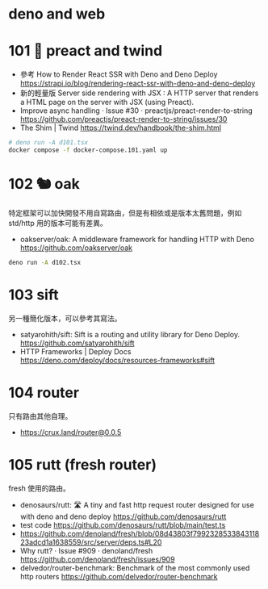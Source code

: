 # deno and web

# 101 🦕 preact and twind

- 參考 How to Render React SSR with Deno and Deno Deploy https://strapi.io/blog/rendering-react-ssr-with-deno-and-deno-deploy
- 新的輕量版 Server side rendering with JSX : A HTTP server that renders a HTML page on the server with JSX (using Preact).
- Improve async handling · Issue #30 · preactjs/preact-render-to-string https://github.com/preactjs/preact-render-to-string/issues/30
- The Shim | Twind https://twind.dev/handbook/the-shim.html

```sh
# deno run -A d101.tsx
docker compose -f docker-compose.101.yaml up
```

# 102 🐿️ oak

特定框架可以加快開發不用自寫路由，但是有相依或是版本太舊問題，例如 std/http 用的版本可能有差異。

- oakserver/oak: A middleware framework for handling HTTP with Deno https://github.com/oakserver/oak

```sh
deno run -A d102.tsx
```

# 103 sift

另一種簡化版本，可以參考其寫法。

- satyarohith/sift: Sift is a routing and utility library for Deno Deploy. https://github.com/satyarohith/sift
- HTTP Frameworks | Deploy Docs https://deno.com/deploy/docs/resources-frameworks#sift

# 104 router

只有路由其他自理。

- https://crux.land/router@0.0.5

# 105 rutt (fresh router)

fresh 使用的路由。

- denosaurs/rutt: 🛣️ A tiny and fast http request router designed for use with deno and deno deploy https://github.com/denosaurs/rutt
- test code https://github.com/denosaurs/rutt/blob/main/test.ts
- https://github.com/denoland/fresh/blob/08d43803f799232853384311823adcd1a1638559/src/server/deps.ts#L20
- Why rutt? · Issue #909 · denoland/fresh https://github.com/denoland/fresh/issues/909
- delvedor/router-benchmark: Benchmark of the most commonly used http routers https://github.com/delvedor/router-benchmark
